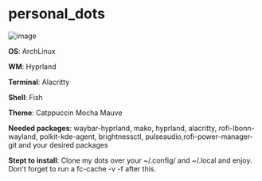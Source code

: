 # personal_dots

![image](https://github.com/ronardnx/personal_dots/assets/23416091/76611e7e-9e54-4d88-a44b-c758398b5ad6)




**OS**: ArchLinux

**WM**: Hyprland

**Terminal**: Alacritty

**Shell**: Fish

**Theme**: Catppuccin Mocha Mauve

**Needed packages**: waybar-hyprland, mako, hyprland, alacritty, rofi-lbonn-wayland, polkit-kde-agent, brightnessctl, pulseaudio,rofi-power-manager-git and your desired packages

**Stept to install**: Clone my dots over your ~/.config/ and ~/.local and enjoy. Don't forget to run a fc-cache -v -f after this.
